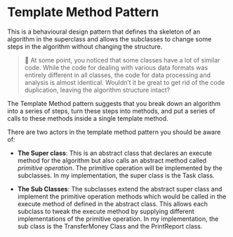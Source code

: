 # Template Method Pattern

This is a behavioural design pattern that defines tha skeleton of an algorithm in the superclass and allows the subclasses to change some steps in the algorithm without changing the structure.

> 🤔 At some point, you noticed that some classes have a lot of similar code. While the code for dealing with various data formats was entirely different in all classes, the code for data processing and analysis is almost identical. Wouldn’t it be great to get rid of the code duplication, leaving the algorithm structure intact?

The Template Method pattern suggests that you break down an algorithm into a series of steps, turn these steps into methods, and put a series of calls to these methods inside a single template method.

There are two actors in the template method pattern you should be aware of:

- **The Super class**: This is an abstract class that declares an execute method for the algorithm but also calls an abstract method called _primitive operation_. The primitive operation will be implemented by the subclasses. In my implementation, the super class is the Task class.

- **The Sub Classes**: The subclasses extend the abstract super class and implement the primitive operation methods which would be called in the execute method of defined in the abstract class. This allows each subclass to tweak the execute method by supplying different implementations of the primitive operation. In my implementation, the sub class is the TransferMoney Class and the PrintReport class.
